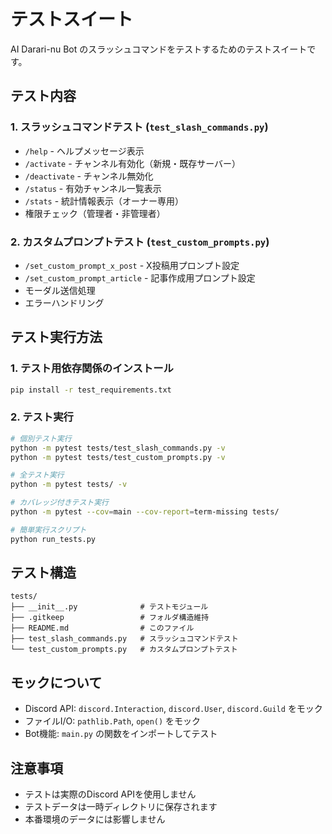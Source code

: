 # テストスイート

AI Darari-nu Bot のスラッシュコマンドをテストするためのテストスイートです。

## テスト内容

### 1. スラッシュコマンドテスト (`test_slash_commands.py`)
- `/help` - ヘルプメッセージ表示
- `/activate` - チャンネル有効化（新規・既存サーバー）
- `/deactivate` - チャンネル無効化
- `/status` - 有効チャンネル一覧表示
- `/stats` - 統計情報表示（オーナー専用）
- 権限チェック（管理者・非管理者）

### 2. カスタムプロンプトテスト (`test_custom_prompts.py`)
- `/set_custom_prompt_x_post` - X投稿用プロンプト設定
- `/set_custom_prompt_article` - 記事作成用プロンプト設定
- モーダル送信処理
- エラーハンドリング

## テスト実行方法

### 1. テスト用依存関係のインストール
```bash
pip install -r test_requirements.txt
```

### 2. テスト実行
```bash
# 個別テスト実行
python -m pytest tests/test_slash_commands.py -v
python -m pytest tests/test_custom_prompts.py -v

# 全テスト実行
python -m pytest tests/ -v

# カバレッジ付きテスト実行
python -m pytest --cov=main --cov-report=term-missing tests/

# 簡単実行スクリプト
python run_tests.py
```

## テスト構造

```
tests/
├── __init__.py              # テストモジュール
├── .gitkeep                 # フォルダ構造維持
├── README.md                # このファイル
├── test_slash_commands.py   # スラッシュコマンドテスト
└── test_custom_prompts.py   # カスタムプロンプトテスト
```

## モックについて

- Discord API: `discord.Interaction`, `discord.User`, `discord.Guild` をモック
- ファイルI/O: `pathlib.Path`, `open()` をモック
- Bot機能: `main.py` の関数をインポートしてテスト

## 注意事項

- テストは実際のDiscord APIを使用しません
- テストデータは一時ディレクトリに保存されます
- 本番環境のデータには影響しません